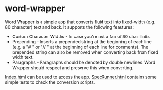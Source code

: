 word-wrapper
============

Word Wrapper is a simple app that converts fluid text into fixed-width (e.g. 80 character) text and back. It supports the following feautures:

* Custom Character Widths - In case you're not a fan of 80 char limits
* Prepending - Inserts a prepended string at the beginning of each line (e.g. a "# " or "// " at the beginning of each line for comments). The prepended string can also be removed when converting back from fixed width text.
* Paragraphs - Paragraphs should be denoted by double newlines. Word Wrapper should respect and preserve this when converting.

[Index.html](http://fongandrew.github.io/word-wrapper/index.html) can be used to access the app. [SpecRunner.html](http://fongandrew.github.io/word-wrapper/SpecRunner.html) contains some simple tests to check the conversion scripts.
